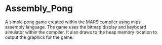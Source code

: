 # Assembly_Pong
A simple pong game created within the MARS compiler using mips assembly language. The game uses the bitmap display and keyboard simulator within the compiler. It also draws to the heap memory location to output the graphics for the game.
